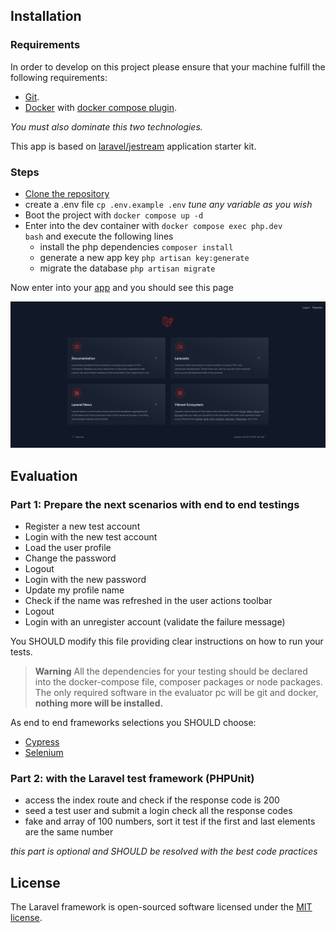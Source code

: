## Installation

### Requirements

In order to develop on this project please ensure that your machine fulfill the following requirements:

- [Git](https://laravel.com/docs/routing).
- [Docker](https://laravel.com/docs/container) with [docker compose plugin](https://laravel.com/docs/session).

_You must also dominate this two technologies._

This app is based on [laravel/jestream](https://jetstream.laravel.com/installation.html) application starter kit.

### Steps

- [Clone the repository](https://docs.github.com/en/repositories/creating-and-managing-repositories/cloning-a-repository)
- create a .env file <code>cp .env.example .env</code> _tune any variable as you wish_
- Boot the project with <code>docker compose up -d</code>
- Enter into the dev container with <code>docker compose exec php.dev bash</code> and execute the following lines
    - install the php dependencies <code>composer install</code>
    - generate a new app key <code>php artisan key:generate</code>
    - migrate the database <code>php artisan migrate</code>

Now enter into your [app](http://localhost) and you should see this page

![welcome](resources/markdown/images/jetstream.png)

## Evaluation

### Part 1: Prepare the next scenarios with end to end testings

- Register a new test account
- Login with the new test account
- Load the user profile
- Change the password
- Logout
- Login with the new password
- Update my profile name
- Check if the name was refreshed in the user actions toolbar
- Logout
- Login with an unregister account (validate the failure message)

You SHOULD modify this file providing clear instructions on how to run your tests.

> **Warning**
> All the dependencies for your testing should be declared into the docker-compose file, composer packages or node packages. The only required software in the evaluator pc will be git and docker, <b>nothing more will be installed.</b>

As end to end frameworks selections you SHOULD choose:
- [Cypress](https://www.cypress.io/)
- [Selenium](https://www.selenium.dev/)

### Part 2: with the Laravel test framework (PHPUnit)
- access the index route and check if the response code is 200
- seed a test user and submit a login check all the response codes
- fake and array of 100 numbers, sort it test if the first and last elements are the same number

_this part is optional and SHOULD be resolved with the best code practices_
## License

The Laravel framework is open-sourced software licensed under the [MIT license](https://opensource.org/licenses/MIT).
